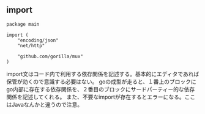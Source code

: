 ## import

```
package main

import (
	"encoding/json"
	"net/http"

	"github.com/gorilla/mux"
)

```

import文はコード内で利用する依存関係を記述する。基本的にエディタであれば保管が効くので意識する必要はない。
goの成型が走ると、１番上のブロックにgo内部に存在する依存関係を、２番目のブロックにサードパーティー的な依存関係を記述してくれる。
また、不要なimportが存在するとエラーになる。ここはJavaなんかと違うので注意。
